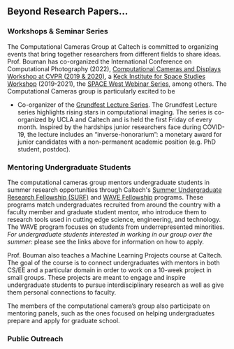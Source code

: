 
## Beyond Research Papers...

### Workshops & Seminar Series

The Computational Cameras Group at Caltech is committed to organizing events that  bring together  researchers  from  different  fields to share ideas. Prof. Bouman has co-organized the International Conference on Computational Photography (2022), [Computational Cameras and Displays Workshop at CVPR (2019 & 2020)](http://ccd2020.cms.caltech.edu/), a [Keck Institute for Space Studies Workshop](https://kiss.caltech.edu/workshops/black_hole/black_hole.html) (2019-2021), the [SPACE West Webinar Series](https://sites.google.com/view/sps-space), among others. The Computational Cameras group is particularly excited to be

* Co-organizer of the [Grundfest Lecture Series](https://visual.ee.ucla.edu/web_series/). The Grundfest Lecture series highlights rising stars in computational imaging. The series is co-organized by UCLA and Caltech and is held the first Friday of every month. Inspired by the hardships junior researchers face during COVID-19,  the lecture includes an “inverse-honorarium”: a monetary award for junior candidates with a non-permanent academic position (e.g. PhD student, postdoc). 


### Mentoring Undergraduate Students

The computational cameras group mentors undergraduate students in summer research opportunities through Caltech's [Summer Undergraduate Research Fellowship (SURF)](https://sfp.caltech.edu/programs/surf) and [WAVE Fellowship](https://sfp.caltech.edu/programs/wavefellows) programs. These programs match undergraduates recruited from around the country with a faculty member and graduate student mentor, who introduce them to research tools used in cutting edge science, engineering, and technology. The WAVE program focuses on students from underrepresented minorities. *For undergraduate students interested in working in our group over the summer:* please see the links above for information on how to apply. 

Prof. Bouman also teaches a Machine Learning Projects course at Caltech. The goal of the course is to connect undergraduates with mentors in both CS/EE and a particular domain in order to work on a 10-week project in small groups. These projects are meant to engage and inspire undergraduate students to pursue interdisciplinary research as well as give them personal connections to faculty.

The members of the computational camera’s group also participate on mentoring panels, such as the ones focused on helping undergraduates prepare and apply for graduate school. 


### Public Outreach
